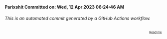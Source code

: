 **Parixshit Committed on: Wed, 12 Apr 2023 06:24:46 AM** <!-- a45f6c9d-4059-4b32-906b-0fae2f446433 -->

###### This is an automated commit generated by a GitHub Actions workflow.

<div align="right"><sub><sup><a href="https://github.com/Parixshit/AutoCommit.git">Read me</a></sup></sub></div>

